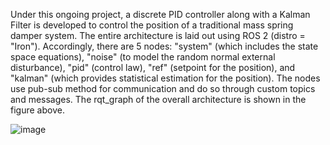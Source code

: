 Under this ongoing project, a discrete PID controller along with a Kalman Filter is developed to control the position of a traditional mass spring damper system. The entire architecture is laid out using ROS 2 (distro = "Iron"). Accordingly, there are 5 nodes: "system" (which includes the state space equations), "noise" (to model the random normal external disturbance), "pid" (control law), "ref" (setpoint for the position), and "kalman" (which provides statistical estimation for the position). The nodes use pub-sub method for communication and do so through custom topics and messages. The rqt_graph of the overall architecture is shown in the figure above. 

![image](https://github.com/khushant2001/Ros_control/assets/70731991/47790a61-0bb1-407f-9d17-96a4d74102a6)

